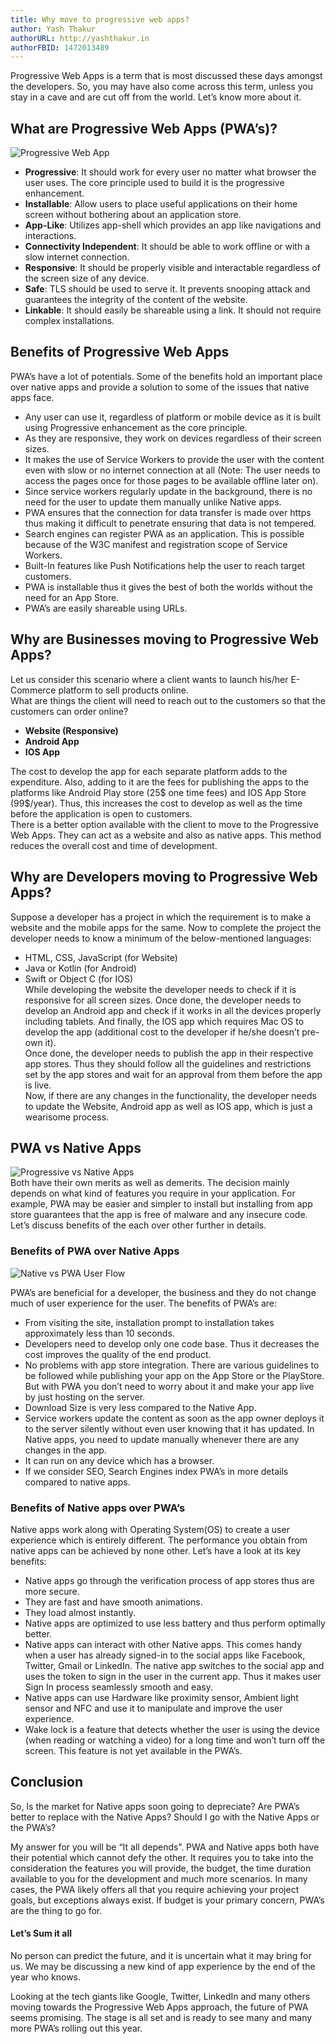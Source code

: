 ```yaml
---
title: Why move to progressive web apps?
author: Yash Thakur
authorURL: http://yashthakur.in
authorFBID: 1472013489
---
```

Progressive Web Apps is a term that is most discussed these days amongst the developers. So, you may have also come across this term, unless you stay in a cave and are cut off from the world. Let’s know more about it.  

<!--truncate-->

## What are Progressive Web Apps (PWA’s)?
![Progressive Web App](/img/blog/why-progressive-web-app/pwa-app.jpeg)
- **Progressive**: It should work for every user no matter what browser the user uses. The core principle used to build it is the progressive enhancement.
- **Installable**: Allow users to place useful applications on their home screen without bothering about an application store.
- **App-Like**: Utilizes app-shell which provides an app like navigations and interactions.
- **Connectivity Independent**: It should be able to work offline or with a slow internet connection.
- **Responsive**: It should be properly visible and interactable regardless of the screen size of any device.
- **Safe**: TLS should be used to serve it. It prevents snooping attack and guarantees the integrity of the content of the website.
- **Linkable**: It should easily be shareable using a link. It should not require complex installations.

## Benefits of Progressive Web Apps
PWA’s have a lot of potentials. Some of the benefits hold an important place over native apps and provide a solution to some of the issues that native apps face.  
- Any user can use it, regardless of platform or mobile device as it is built using Progressive enhancement as the core principle.
- As they are responsive, they work on devices regardless of their screen sizes.
- It makes the use of Service Workers to provide the user with the content even with slow or no internet connection at all (Note: The user needs to access the pages once for those pages to be available offline later on).
- Since service workers regularly update in the background, there is no need for the user to update them manually unlike Native apps.
- PWA ensures that the connection for data transfer is made over https thus making it difficult to penetrate ensuring that data is not tempered.
- Search engines can register PWA as an application. This is possible because of the W3C manifest and registration scope of Service Workers.
- Built-In features like Push Notifications help the user to reach target customers.
- PWA is installable thus it gives the best of both the worlds without the need for an App Store.
- PWA’s are easily shareable using URLs.

## Why are Businesses moving to Progressive Web Apps?
Let us consider this scenario where a client wants to launch his/her E-Commerce platform to sell products online.  
What are things the client will need to reach out to the customers so that the customers can order online?  
- **Website (Responsive)**
- **Android App**
- **IOS App**
  
The cost to develop the app for each separate platform adds to the expenditure. Also, adding to it are the fees for publishing the apps to the platforms like Android Play store (25$ one time fees) and IOS App Store (99$/year). Thus, this increases the cost to develop as well as the time before the application is open to customers.  
There is a better option available with the client to move to the Progressive Web Apps. They can act as a website and also as native apps. This method reduces the overall cost and time of development.  

## Why are Developers moving to Progressive Web Apps?
Suppose a developer has a project in which the requirement is to make a website and the mobile apps for the same. Now to complete the project the developer needs to know a minimum of the below-mentioned languages:  
- HTML, CSS, JavaScript (for Website)
- Java or Kotlin (for Android)
- Swift or Object C (for IOS)  
While developing the website the developer needs to check if it is responsive for all screen sizes. Once done, the developer needs to develop an Android app and check if it works in all the devices properly including tablets. And finally, the IOS app which requires Mac OS to develop the app (additional cost to the developer if he/she doesn’t pre-own it).  
Once done, the developer needs to publish the app in their respective app stores. Thus they should follow all the guidelines and restrictions set by the app stores and wait for an approval from them before the app is live.  
Now, if there are any changes in the functionality, the developer needs to update the Website, Android app as well as IOS app, which is just a wearisome process.  

## PWA vs Native Apps
![Progressive vs Native Apps](/img/blog/why-progressive-web-app/progressive-web-apps-vs-native-apps.png)  
Both have their own merits as well as demerits. The decision mainly depends on what kind of features you require in your application. For example, PWA may be easier and simpler to install but installing from app store guarantees that the app is free of malware and any insecure code. Let’s discuss benefits of the each over other further in details.  
  
### Benefits of PWA over Native Apps
![Native vs PWA User Flow](/img/blog/why-progressive-web-app/user-flow.png)  

PWA’s are beneficial for a developer, the business and they do not change much of user experience for the user. The benefits of PWA’s are:  
- From visiting the site, installation prompt to installation takes approximately less than 10 seconds.
- Developers need to develop only one code base. Thus it decreases the cost improves the quality of the end product.
- No problems with app store integration. There are various guidelines to be followed while publishing your app on the App Store or the PlayStore. But with PWA you don’t need to worry about it and make your app live by just hosting on the server.
- Download Size is very less compared to the Native App.
- Service workers update the content as soon as the app owner deploys it to the server silently without even user knowing that it has updated. In Native apps, you need to update manually whenever there are any changes in the app.
- It can run on any device which has a browser.
- If we consider SEO, Search Engines index PWA’s in more details compared to native apps.

### Benefits of Native apps over PWA’s
Native apps work along with Operating System(OS) to create a user experience which is entirely different.  The performance you obtain from native apps can be achieved by none other. Let’s have a look at its key benefits:  
- Native apps go through the verification process of app stores thus are more secure.
- They are fast and have smooth animations.
- They load almost instantly.
- Native apps are optimized to use less battery and thus perform optimally better.
- Native apps can interact with other Native apps. This comes handy when a user has already signed-in to the social apps like Facebook, Twitter, Gmail or LinkedIn. The native app switches to the social app and uses the token to sign in the user in the current app. Thus it makes user Sign In process seamlessly smooth and easy.
- Native apps can use Hardware like proximity sensor, Ambient light sensor and NFC and use it to manipulate and improve the user experience.
- Wake lock is a feature that detects whether the user is using the device (when reading or watching a video) for a long time and won’t turn off the screen. This feature is not yet available in the PWA’s.

## Conclusion
So, Is the market for Native apps soon going to depreciate? Are PWA’s better to replace with the Native Apps? Should I go with the Native Apps or the PWA’s?

My answer for you will be “It all depends”. PWA and Native apps both have their potential which cannot defy the other. It requires you to take into the consideration the features you will provide, the budget, the time duration available to you for the development and much more scenarios. In many cases, the PWA likely offers all that you require achieving your project goals, but exceptions always exist. If budget is your primary concern, PWA’s are the thing to go for.

#### Let’s Sum it all
No person can predict the future, and it is uncertain what it may bring for us. We may be discussing a new kind of app experience by the end of the year who knows.

Looking at the tech giants like Google, Twitter, LinkedIn and many others moving towards the Progressive Web Apps approach, the future of PWA seems promising. The stage is all set and is ready to see many and many more PWA’s rolling out this year.
